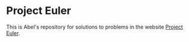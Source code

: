 # Project Euler

This is Abel's repository for solutions to problems in the website
[Project Euler](projecteuler.net).
